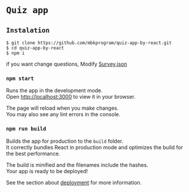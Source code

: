 # `Quiz app`

## `Instalation`
    $ git clone https://github.com/mbkprogram/quiz-app-by-react.git
    $ cd quiz-app-by-react
    $ npm i


if you want change questions, Modify [Survey.json](./src/Survey.json)


### `npm start`

Runs the app in the development mode.\
Open [http://localhost:3000](http://localhost:3000) to view it in your browser.

The page will reload when you make changes.\
You may also see any lint errors in the console.
### `npm run build`

Builds the app for production to the `build` folder.\
It correctly bundles React in production mode and optimizes the build for the best performance.

The build is minified and the filenames include the hashes.\
Your app is ready to be deployed!

See the section about [deployment](https://facebook.github.io/create-react-app/docs/deployment) for more information.
